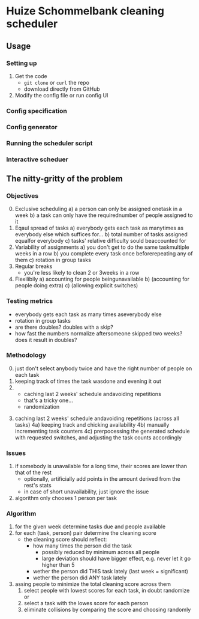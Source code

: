 # Huize Schommelbank cleaning scheduler

## Usage

### Setting up
1. Get the code
	- ```git clone``` or ```curl``` the repo
	- download directly from GitHub
2. Modify the config file or run config UI

### Config specification
### Config generator
### Running the scheduler script
### Interactive scheduer

## The nitty-gritty of the problem

### Objectives

0) Exclusive scheduling
	a) a person can only be assigned onetask in a week
	b) a task can only have the requirednumber of people assigned to it
1) Eqaul spread of tasks
	a) everybody gets each task as manytimes as everybody else
	which suffices for...
	b) total number of tasks assigned equalfor everybody
	c) tasks' relative difficulty sould beaccounted for
2) Variability of assignments
	a) you don't get to do the same taskmultiple weeks in a row
	b) you complete every task once beforerepeating any of them
	c) rotation in group tasks
3) Regular breaks
	- you're less likely to clean 2 or 3weeks in a row
4) Flexilibily
	a) accounting for people beingunavailable 
	b) (accounting for people doing extra)
	c) (allowing explicit switches)

### Testing metrics
- everybody gets each task as many times aseverybody else
- rotation in group tasks
- are there doubles? doubles with a skip?
- how fast the numbers normalize aftersomeone skipped two weeks? does it result in doubles?

### Methodology

0. just don't select anybody twice and have the right number of people on each task
1. keeping track of times the task wasdone and evening it out
2. 
	- caching last 2 weeks' schedule andavoiding repetitions
	- that's a tricky one...
	- randomization
3) caching last 2 weeks' schedule andavoiding repetitions (across all tasks)
4a) keeping track and chicking availability
4b) manually incrementing task counters
4c) prerpocessing the generated schedule with requested switches,
	    and adjusting the task counts accordingly

### Issues

1) if somebody is unavailable for a long time, their scores are lower than that of the rest
	- optionally, artificially add points in the amount derived from the rest's stats
	- in case of short unavailability, just ignore the issue
2) algorithm only chooses 1 person per task

### Algorithm

1) for the given week determine tasks due and people available
2) for each (task, person) pair determine the cleaning score
	- the cleaning score should reflect:
		- how many times the person did the task 
			- possibly reduced by minimum across all people
			- large deviation should have bigger effect,
				e.g. never let it go higher than 5
		- wether the person did THIS task lately (last week = significant)
		- wether the person did ANY task lately
3) assing people to minimize the total cleaning score across them
	1) select people with lowest scores for each task, in doubt randomize
	or
	1) select a task with the lowes score for each person
	2) eliminate collisions by comparing the score and choosing randomly